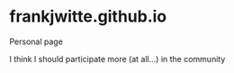 frankjwitte.github.io
=====================

Personal page

I think I should participate more (at all...) in the community
